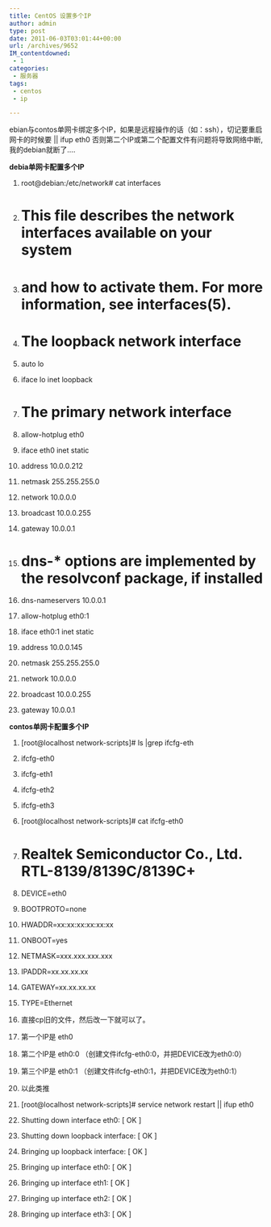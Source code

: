 ```yaml
---
title: CentOS 设置多个IP
author: admin
type: post
date: 2011-06-03T03:01:44+00:00
url: /archives/9652
IM_contentdowned:
 - 1
categories:
 - 服务器
tags:
 - centos
 - ip

---
```

ebian与contos单网卡绑定多个IP，如果是远程操作的话（如：ssh），切记要重启网卡的时候要 || ifup eth0
否则第二个IP或第二个配置文件有问题将导致网络中断,我的debian就断了….

**debia单网卡配置多个IP**

01. root@debian:/etc/network# cat interfaces

02. # This file describes the network interfaces available on your system

03. # and how to activate them. For more information, see interfaces(5).

04. # The loopback network interface

05. auto lo

06. iface lo inet loopback

07. # The primary network interface

08. allow-hotplug eth0

09. iface eth0 inet static

10. address 10.0.0.212

11. netmask 255.255.255.0

12. network 10.0.0.0

13. broadcast 10.0.0.255

14. gateway 10.0.0.1

15. # dns-* options are implemented by the resolvconf package, if installed

16. dns-nameservers 10.0.0.1

17. allow-hotplug eth0:1

18. iface eth0:1 inet static

19. address 10.0.0.145

20. netmask 255.255.255.0

21. network 10.0.0.0

22. broadcast 10.0.0.255

23. gateway 10.0.0.1


**contos单网卡配置多个IP**

01. [root@localhost network-scripts]# ls |grep ifcfg-eth

02. ifcfg-eth0

03. ifcfg-eth1

04. ifcfg-eth2

05. ifcfg-eth3

06. [root@localhost network-scripts]# cat ifcfg-eth0

07. # Realtek Semiconductor Co., Ltd. RTL-8139/8139C/8139C+

08. DEVICE=eth0

09. BOOTPROTO=none

10. HWADDR=xx:xx:xx:xx:xx:xx

11. ONBOOT=yes

12. NETMASK=xxx.xxx.xxx.xxx

13. IPADDR=xx.xx.xx.xx

14. GATEWAY=xx.xx.xx.xx

15. TYPE=Ethernet

16. 直接cp旧的文件，然后改一下就可以了。

17. 第一个IP是 eth0

18. 第二个IP是 eth0:0 （创建文件ifcfg-eth0:0，并把DEVICE改为eth0:0）

19. 第三个IP是 eth0:1 （创建文件ifcfg-eth0:1，并把DEVICE改为eth0:1）

20. 以此类推

21. [root@localhost network-scripts]# service network restart || ifup eth0

22. Shutting down interface eth0: [ OK ]

23. Shutting down loopback interface: [ OK ]

24. Bringing up loopback interface: [ OK ]

25. Bringing up interface eth0: [ OK ]

26. Bringing up interface eth1: [ OK ]

27. Bringing up interface eth2: [ OK ]

28. Bringing up interface eth3: [ OK ]